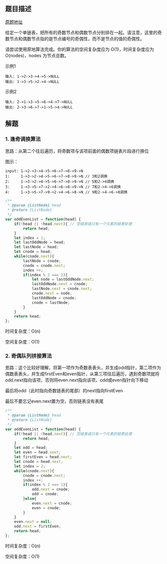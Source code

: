 ## 题目描述

[原题地址](https://leetcode-cn.com/problems/odd-even-linked-list/)

给定一个单链表，把所有的奇数节点和偶数节点分别排在一起。请注意，这里的奇数节点和偶数节点指的是节点编号的奇偶性，而不是节点的值的奇偶性。

请尝试使用原地算法完成。你的算法的空间复杂度应为 O(1)，时间复杂度应为 O(nodes)，nodes 为节点总数。

示例1

```
输入: 1->2->3->4->5->NULL
输出: 1->3->5->2->4->NULL
```

示例2

```
输入: 2->1->3->5->6->4->7->NULL 
输出: 2->3->6->7->1->5->4->NULL
```

## 解题

### 1. 逢奇调换算法

思路：从第二个往后遍历，将奇数项与该项前面的偶数项链表片段进行换位

图示：

```
input: 1->2->3->4->5->6->7->8->9->N
1:     1->3->2->4->5->6->7->8->9->N // 3和2调换
2:     1->3->2->4->5->6->7->8->9->N // 5和2->4调换
3:     1->3->5->7->2->4->6->8->9->N // 7和2->4->6调换
4:     1->3->5->7->9->2->4->6->8->N // 9和2->4->6->8调换
```

```javascript
/**
 * @param {ListNode} head
 * @return {ListNode}
 */
var oddEvenList = function(head) {
    if(!head || !head.next){ // 空链表或只有一个元素的链表处理
        return head;
    }
    let index = 1;
    let lastOddNode = head;
    let lastNode = head;
    let cnode = head;
    while(cnode.next){
        lastNode = cnode;
        cnode = cnode.next;
        index ++;
        if(index % 2 === 1){
            let node = lastOddNode.next;
            lastOddNode.next = cnode;
            lastNode.next = cnode.next;
            cnode.next = node;
            lastOddNode = cnode;
            cnode = lastNode;
        }
    }
    return head;
};
```

时间复杂度：O(n)

空间复杂度：O(1)

### 2. 奇偶队列拼接算法

思路：这个比较好理解，将第一项作为奇数表表头，并生成odd指针，第二项作为偶数表表头，并生成firstEven和even指针，从第三项往后遍历，遇到奇数项就将odd.next指向该项，否则将even.next指向该项，odd或even指针向下移动

最后将odd（此时指向奇数链表的尾部）的next指向firstEven

最后不要忘记even.next置为空，否则链表没有表尾

```javascript
/**
 * @param {ListNode} head
 * @return {ListNode}
 */
var oddEvenList = function(head) {
    if(!head || !head.next){ // 空链表或只有一个元素的链表处理
        return head;
    }
    let odd = head;
    let even = head.next;
    let firstEven = head.next;
    let cnode = head.next;
    let index = 2;
    while(cnode.next){
        cnode = cnode.next;
        index ++;
        if(index % 2 === 1){
            odd.next = cnode;
            odd = cnode;
        }else{
            even.next = cnode;
            even = cnode;
        }
    }
    even.next = null;
    odd.next = firstEven;
    return head;
};
```

时间复杂度：O(n)

空间复杂度：O(1)